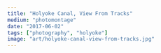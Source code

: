 ```yaml
---
title: "Holyoke Canal, View From Tracks"
medium: "photomontage"
date: "2017-06-02"
tags: ["photography", "holyoke"]
image: "art/holyoke-canal-view-from-tracks.jpg"
---
```


